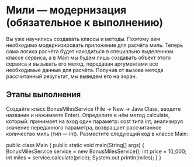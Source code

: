 # Мили — модернизация (обязательное к выполнению)
Вы уже научились создавать классы и методы. Поэтому вам необходимо модернизировать приложение для расчёта миль. Теперь сама логика расчёта будет находиться в специально выделенном классе сервиса, а в Main мы будем лишь создавать объект этого сервиса и вызывать его метод, передавая аргументами все необходимые данные для расчёта. Получив от вызова метода рассчитанный результат, мы выведем его на экран.

## Этапы выполнения
Создайте класс BonusMilesService (File -> New -> Java Class, вводите название и нажимаете Enter).
Определите в нём метод calculate, который:
принимает на вход один параметр: cost типа int;
анализируя значение переданного параметра, возвращает рассчитанное количество миль (тип — int).
Разместите следующий код в классе Main:

public class Main {
public static void main(String[] args) {
BonusMilesService service = new BonusMilesService();
int price = 10_000;
int miles = service.calculate(price);
System.out.println(miles);
}
}